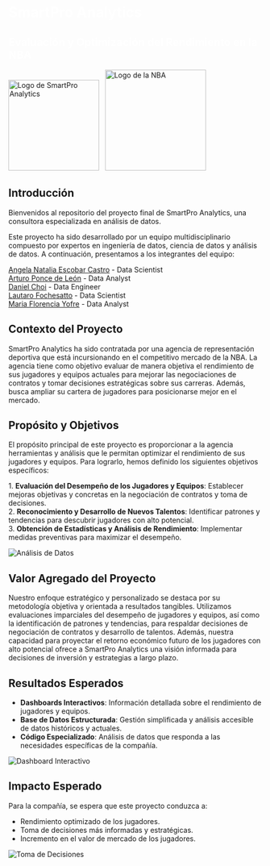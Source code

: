
 <h1 align="left" style="color: white;">SmartPro Analytics</h1>
 <h2 align="left" style="color: white;">Evaluación y Optimización del Rendimiento en la NBA</h2>


<p align="left">
  <img src="https://github.com/Floryofre/SmartPro_Analytics/blob/main/imagenes/Logo_PF.jpg?raw=true" alt="Logo de SmartPro Analytics" width="180" height="180" style="margin-right: 08px;">
  <img src="https://github.com/Floryofre/SmartPro_Analytics/blob/main/imagenes/nba-logo.svg?raw=true" alt="Logo de la NBA" width="200" height="200">
</p>

<h2 align="left">Introducción</h2>

<p align="left">
Bienvenidos al repositorio del proyecto final de SmartPro Analytics, una consultora especializada en análisis de datos.
</p>

<p align="left">
Este proyecto ha sido desarrollado por un equipo multidisciplinario compuesto por expertos en ingeniería de datos, ciencia de datos y análisis de datos. A continuación, presentamos a los integrantes del equipo:
</p>

<p align="left">
  <a href="https://github.com/Angela1611">Angela Natalia Escobar Castro</a> - Data Scientist<br>
  <a href="https://github.com/arturoplm">Arturo Ponce de León</a> - Data Analyst<br>
  <a href="https://github.com/dani88i">Daniel Choi</a> - Data Engineer<br>
  <a href="https://github.com/LautaroFoche">Lautaro Fochesatto</a> - Data Scientist<br>
  <a href="https://linktr.ee/FloryofreDA">Maria Florencia Yofre</a> - Data Analyst
</p>


<h2 align="left">Contexto del Proyecto</h2>

<p align="left">
SmartPro Analytics ha sido contratada por una agencia de representación deportiva que está incursionando en el competitivo mercado de la NBA. La agencia tiene como objetivo evaluar de manera objetiva el rendimiento de sus jugadores y equipos actuales para mejorar las negociaciones de contratos y tomar decisiones estratégicas sobre sus carreras. Además, busca ampliar su cartera de jugadores para posicionarse mejor en el mercado.
</p>

<h2 align="left">Propósito y Objetivos</h2>

<p align="left">
El propósito principal de este proyecto es proporcionar a la agencia herramientas y análisis que le permitan optimizar el rendimiento de sus jugadores y equipos. Para lograrlo, hemos definido los siguientes objetivos específicos:
</p>

<p align="left">
1. <strong>Evaluación del Desempeño de los Jugadores y Equipos</strong>: Establecer mejoras objetivas y concretas en la negociación de contratos y toma de decisiones.<br>
2. <strong>Reconocimiento y Desarrollo de Nuevos Talentos</strong>: Identificar patrones y tendencias para descubrir jugadores con alto potencial.<br>
3. <strong>Obtención de Estadísticas y Análisis de Rendimiento</strong>: Implementar medidas preventivas para maximizar el desempeño.
</p>

<p align="left">
  <img src="https://miro.medium.com/max/1400/1*XzCkXO2d8k9uLs9bma1PKg.png" alt="Análisis de Datos">
</p>

<h2 align="left">Valor Agregado del Proyecto</h2>

<p align="left">
Nuestro enfoque estratégico y personalizado se destaca por su metodología objetiva y orientada a resultados tangibles. Utilizamos evaluaciones imparciales del desempeño de jugadores y equipos, así como la identificación de patrones y tendencias, para respaldar decisiones de negociación de contratos y desarrollo de talentos. Además, nuestra capacidad para proyectar el retorno económico futuro de los jugadores con alto potencial ofrece a SmartPro Analytics una visión informada para decisiones de inversión y estrategias a largo plazo.
</p>

<h2 align="left">Resultados Esperados</h2>

<p align="left">
<ul align="left">
  <li><strong>Dashboards Interactivos</strong>: Información detallada sobre el rendimiento de jugadores y equipos.</li>
  <li><strong>Base de Datos Estructurada</strong>: Gestión simplificada y análisis accesible de datos históricos y actuales.</li>
  <li><strong>Código Especializado</strong>: Análisis de datos que responda a las necesidades específicas de la compañía.</li>
</ul>
</p>

<p align="left">
  <img src="https://www.eazybi.com/wp-content/uploads/dashboard-example-2.jpg" alt="Dashboard Interactivo">
</p>

<h2 align="left">Impacto Esperado</h2>

<p align="left">
Para la compañía, se espera que este proyecto conduzca a:
</p>

<p align="left">
<ul align="left">
  <li>Rendimiento optimizado de los jugadores.</li>
  <li>Toma de decisiones más informadas y estratégicas.</li>
  <li>Incremento en el valor de mercado de los jugadores.</li>
</ul>
</p>

<p align="left">
  <img src="https://miro.medium.com/max/1400/1*ZnBzDDvvoPz6kW1XisS3TA.jpeg" alt="Toma de Decisiones">
</p>





